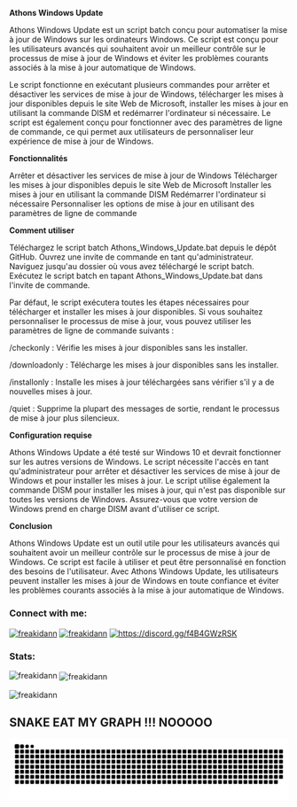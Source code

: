 **Athons Windows Update**

Athons Windows Update est un script batch conçu pour automatiser la mise à jour de Windows sur les ordinateurs Windows. Ce script est conçu pour les utilisateurs avancés qui souhaitent avoir un meilleur contrôle sur le processus de mise à jour de Windows et éviter les problèmes courants associés à la mise à jour automatique de Windows.

Le script fonctionne en exécutant plusieurs commandes pour arrêter et désactiver les services de mise à jour de Windows, télécharger les mises à jour disponibles depuis le site Web de Microsoft, installer les mises à jour en utilisant la commande DISM et redémarrer l'ordinateur si nécessaire. Le script est également conçu pour fonctionner avec des paramètres de ligne de commande, ce qui permet aux utilisateurs de personnaliser leur expérience de mise à jour de Windows.

**Fonctionnalités**

Arrêter et désactiver les services de mise à jour de Windows
Télécharger les mises à jour disponibles depuis le site Web de Microsoft
Installer les mises à jour en utilisant la commande DISM
Redémarrer l'ordinateur si nécessaire
Personnaliser les options de mise à jour en utilisant des paramètres de ligne de commande

**Comment utiliser**

Téléchargez le script batch Athons_Windows_Update.bat depuis le dépôt GitHub.
Ouvrez une invite de commande en tant qu'administrateur.
Naviguez jusqu'au dossier où vous avez téléchargé le script batch.
Exécutez le script batch en tapant Athons_Windows_Update.bat dans l'invite de commande.

Par défaut, le script exécutera toutes les étapes nécessaires pour télécharger et installer les mises à jour disponibles. Si vous souhaitez personnaliser le processus de mise à jour, vous pouvez utiliser les paramètres de ligne de commande suivants :

/checkonly : Vérifie les mises à jour disponibles sans les installer.

/downloadonly : Télécharge les mises à jour disponibles sans les installer.

/installonly : Installe les mises à jour téléchargées sans vérifier s'il y a de nouvelles mises à jour.

/quiet : Supprime la plupart des messages de sortie, rendant le processus de mise à jour plus silencieux.

**Configuration requise**

Athons Windows Update a été testé sur Windows 10 et devrait fonctionner sur les autres versions de Windows. Le script nécessite l'accès en tant qu'administrateur pour arrêter et désactiver les services de mise à jour de Windows et pour installer les mises à jour. Le script utilise également la commande DISM pour installer les mises à jour, qui n'est pas disponible sur toutes les versions de Windows. Assurez-vous que votre version de Windows prend en charge DISM avant d'utiliser ce script.

**Conclusion**

Athons Windows Update est un outil utile pour les utilisateurs avancés qui souhaitent avoir un meilleur contrôle sur le processus de mise à jour de Windows. Ce script est facile à utiliser et peut être personnalisé en fonction des besoins de l'utilisateur. Avec Athons Windows Update, les utilisateurs peuvent installer les mises à jour de Windows en toute confiance et éviter les problèmes courants associés à la mise à jour automatique de Windows.

<h3 align="left">Connect with me:</h3>
<p align="left">
<a href="https://twitter.com/freakidann" target="blank"><img align="center" src="https://raw.githubusercontent.com/rahuldkjain/github-profile-readme-generator/master/src/images/icons/Social/twitter.svg" alt="freakidann" height="30" width="40" /></a>
<a href="https://www.youtube.com/c/freakidann" target="blank"><img align="center" src="https://raw.githubusercontent.com/rahuldkjain/github-profile-readme-generator/master/src/images/icons/Social/youtube.svg" alt="freakidann" height="30" width="40" /></a>
<a href="https://discord.gg/https://discord.gg/f4B4GWzRSK" target="blank"><img align="center" src="https://raw.githubusercontent.com/rahuldkjain/github-profile-readme-generator/master/src/images/icons/Social/discord.svg" alt="https://discord.gg/f4B4GWzRSK" height="30" width="40" /></a>
</p>

<h3 align="left">Stats:</h3>
<p><img align="left" src="https://github-readme-stats.vercel.app/api/top-langs?username=freakidann&show_icons=true&locale=en&layout=compact" alt="freakidann" /></p>

<p>&nbsp;<img align="center" src="https://github-readme-stats.vercel.app/api?username=freakidann&show_icons=true&locale=en" alt="freakidann" /></p>

<p><img align="center" src="https://github-readme-streak-stats.herokuapp.com/?user=freakidann&" alt="freakidann" /></p>

## SNAKE EAT MY GRAPH !!! NOOOOO
![snake gif](https://raw.githubusercontent.com/Freakidann/Freakidann/output/github-contribution-grid-snake.svg)
